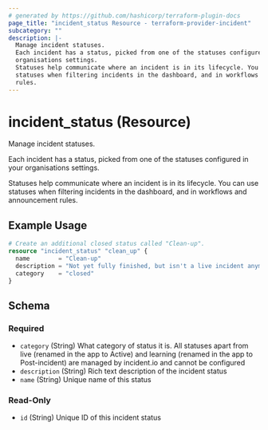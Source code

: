 ```yaml
---
# generated by https://github.com/hashicorp/terraform-plugin-docs
page_title: "incident_status Resource - terraform-provider-incident"
subcategory: ""
description: |-
  Manage incident statuses.
  Each incident has a status, picked from one of the statuses configured in your
  organisations settings.
  Statuses help communicate where an incident is in its lifecycle. You can use
  statuses when filtering incidents in the dashboard, and in workflows and announcement
  rules.
---
```


# incident_status (Resource)

Manage incident statuses.

Each incident has a status, picked from one of the statuses configured in your
organisations settings.

Statuses help communicate where an incident is in its lifecycle. You can use
statuses when filtering incidents in the dashboard, and in workflows and announcement
rules.

## Example Usage

```terraform
# Create an additional closed status called "Clean-up".
resource "incident_status" "clean_up" {
  name        = "Clean-up"
  description = "Not yet fully finished, but isn't a live incident anymore."
  category    = "closed"
}
```

<!-- schema generated by tfplugindocs -->
## Schema

### Required

- `category` (String) What category of status it is. All statuses apart from live (renamed in the app to Active) and learning (renamed in the app to Post-incident) are managed by incident.io and cannot be configured
- `description` (String) Rich text description of the incident status
- `name` (String) Unique name of this status

### Read-Only

- `id` (String) Unique ID of this incident status


